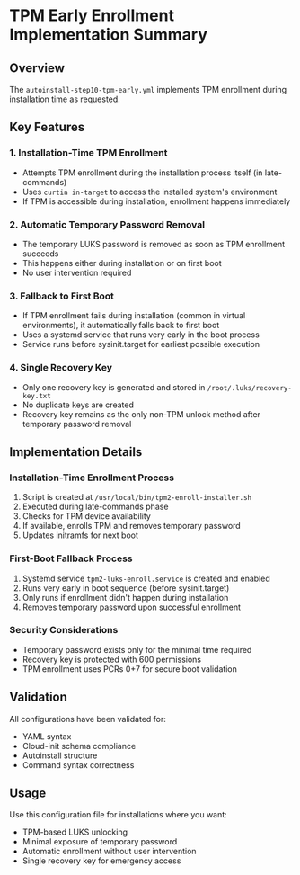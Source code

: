 # TPM Early Enrollment Implementation Summary

## Overview
The `autoinstall-step10-tpm-early.yml` implements TPM enrollment during installation time as requested.

## Key Features

### 1. Installation-Time TPM Enrollment
- Attempts TPM enrollment during the installation process itself (in late-commands)
- Uses `curtin in-target` to access the installed system's environment
- If TPM is accessible during installation, enrollment happens immediately

### 2. Automatic Temporary Password Removal
- The temporary LUKS password is removed as soon as TPM enrollment succeeds
- This happens either during installation or on first boot
- No user intervention required

### 3. Fallback to First Boot
- If TPM enrollment fails during installation (common in virtual environments), it automatically falls back to first boot
- Uses a systemd service that runs very early in the boot process
- Service runs before sysinit.target for earliest possible execution

### 4. Single Recovery Key
- Only one recovery key is generated and stored in `/root/.luks/recovery-key.txt`
- No duplicate keys are created
- Recovery key remains as the only non-TPM unlock method after temporary password removal

## Implementation Details

### Installation-Time Enrollment Process
1. Script is created at `/usr/local/bin/tpm2-enroll-installer.sh`
2. Executed during late-commands phase
3. Checks for TPM device availability
4. If available, enrolls TPM and removes temporary password
5. Updates initramfs for next boot

### First-Boot Fallback Process
1. Systemd service `tpm2-luks-enroll.service` is created and enabled
2. Runs very early in boot sequence (before sysinit.target)
3. Only runs if enrollment didn't happen during installation
4. Removes temporary password upon successful enrollment

### Security Considerations
- Temporary password exists only for the minimal time required
- Recovery key is protected with 600 permissions
- TPM enrollment uses PCRs 0+7 for secure boot validation

## Validation
All configurations have been validated for:
- YAML syntax
- Cloud-init schema compliance
- Autoinstall structure
- Command syntax correctness

## Usage
Use this configuration file for installations where you want:
- TPM-based LUKS unlocking
- Minimal exposure of temporary password
- Automatic enrollment without user intervention
- Single recovery key for emergency access